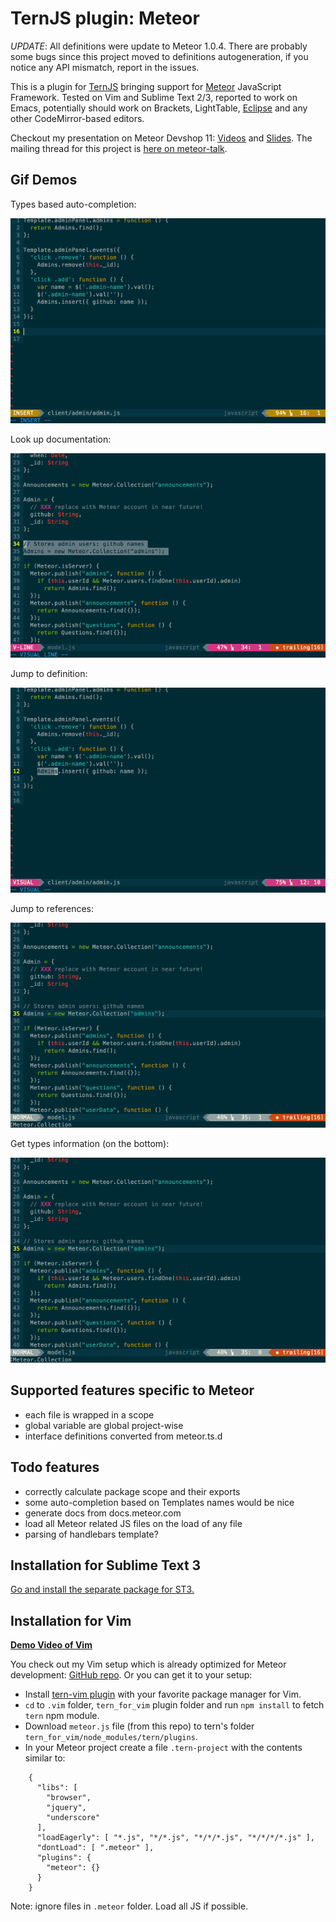 TernJS plugin: Meteor
===

*UPDATE*: All definitions were update to Meteor 1.0.4. There are probably some
bugs since this project moved to definitions autogeneration, if you notice any
API mismatch, report in the issues.

This is a plugin for [TernJS](http://ternjs.net) bringing support for
[Meteor](https://www.meteor.com) JavaScript Framework. Tested on Vim and Sublime
Text 2/3, reported to work on Emacs, potentially should work on Brackets,
LightTable, [Eclipse](https://github.com/angelozerr/tern.java/wiki/Tern-&-Meteor-support) and any other CodeMirror-based editors.

Checkout my presentation on Meteor Devshop 11: [Videos](https://www.youtube.com/watch?v=Lqcs6hPOcFw#t=6227) and [Slides](https://slid.es/slavakim/meteor).
The mailing thread for this project is [here on meteor-talk](https://groups.google.com/forum/#!searchin/meteor-talk/tern/meteor-talk/b_yGWIqXl7Y/UYsGCGLWu7sJ).

Gif Demos
---

Types based auto-completion:

![tern-vim-completion.gif](/demo-gifs/tern-vim-completion.gif)

Look up documentation:

![tern-vim-doc.gif](/demo-gifs/tern-vim-doc.gif)

Jump to definition:

![tern-vim-jump-to-def.gif](/demo-gifs/tern-vim-jump-to-def.gif)

Jump to references:

![tern-vim-refs.gif](/demo-gifs/tern-vim-refs.gif)

Get types information (on the bottom):

![tern-vim-types.gif](/demo-gifs/tern-vim-types.gif)

Supported features specific to Meteor
---

- each file is wrapped in a scope
- global variable are global project-wise
- interface definitions converted from meteor.ts.d

Todo features
---

- correctly calculate package scope and their exports
- some auto-completion based on Templates names would be nice
- generate docs from docs.meteor.com
- load all Meteor related JS files on the load of any file
- parsing of handlebars template?


Installation for Sublime Text 3
---

[Go and install the separate package for ST3.](https://github.com/Slava/tern-meteor-sublime)

Installation for Vim
---

**[Demo Video of Vim](https://www.youtube.com/watch?v=TIE9ZOqlvFo)**

You check out my Vim setup which is already optimized for Meteor development:
[GitHub repo](https://github.com/Slava/vimrc). Or you can get it to your setup:

- Install [tern-vim plugin](https://github.com/marijnh/tern_for_vim) with your
  favorite package manager for Vim.
- `cd` to `.vim` folder, `tern_for_vim` plugin folder and run `npm install` to
  fetch `tern` npm module.
- Download `meteor.js` file (from this repo) to tern's folder
  `tern_for_vim/node_modules/tern/plugins`.
- In your Meteor project create a file `.tern-project` with the contents similar
  to:

```
    {
      "libs": [
        "browser",
        "jquery",
        "underscore"
      ],
      "loadEagerly": [ "*.js", "*/*.js", "*/*/*.js", "*/*/*/*.js" ],
      "dontLoad": [ ".meteor" ],
      "plugins": {
        "meteor": {}
      }
    }
```

Note: ignore files in `.meteor` folder. Load all JS if possible.


